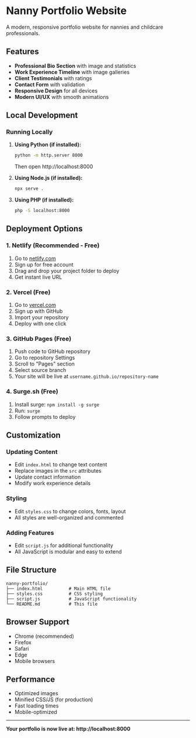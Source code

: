 # Nanny Portfolio Website

A modern, responsive portfolio website for nannies and childcare professionals.

## Features

- **Professional Bio Section** with image and statistics
- **Work Experience Timeline** with image galleries
- **Client Testimonials** with ratings
- **Contact Form** with validation
- **Responsive Design** for all devices
- **Modern UI/UX** with smooth animations

## Local Development

### Running Locally

1. **Using Python (if installed):**
   ```bash
   python -m http.server 8000
   ```
   Then open http://localhost:8000

2. **Using Node.js (if installed):**
   ```bash
   npx serve .
   ```

3. **Using PHP (if installed):**
   ```bash
   php -S localhost:8000
   ```

## Deployment Options

### 1. Netlify (Recommended - Free)
1. Go to [netlify.com](https://netlify.com)
2. Sign up for free account
3. Drag and drop your project folder to deploy
4. Get instant live URL

### 2. Vercel (Free)
1. Go to [vercel.com](https://vercel.com)
2. Sign up with GitHub
3. Import your repository
4. Deploy with one click

### 3. GitHub Pages (Free)
1. Push code to GitHub repository
2. Go to repository Settings
3. Scroll to "Pages" section
4. Select source branch
5. Your site will be live at `username.github.io/repository-name`

### 4. Surge.sh (Free)
1. Install surge: `npm install -g surge`
2. Run: `surge`
3. Follow prompts to deploy

## Customization

### Updating Content
- Edit `index.html` to change text content
- Replace images in the `src` attributes
- Update contact information
- Modify work experience details

### Styling
- Edit `styles.css` to change colors, fonts, layout
- All styles are well-organized and commented

### Adding Features
- Edit `script.js` for additional functionality
- All JavaScript is modular and easy to extend

## File Structure
```
nanny-portfolio/
├── index.html          # Main HTML file
├── styles.css          # CSS styling
├── script.js           # JavaScript functionality
└── README.md           # This file
```

## Browser Support
- Chrome (recommended)
- Firefox
- Safari
- Edge
- Mobile browsers

## Performance
- Optimized images
- Minified CSS/JS (for production)
- Fast loading times
- Mobile-optimized

---

**Your portfolio is now live at: http://localhost:8000**
